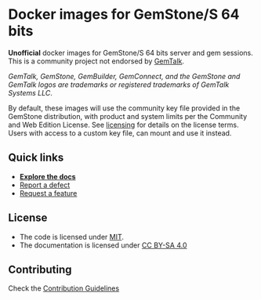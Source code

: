 # Docker images for GemStone/S 64 bits

**Unofficial** docker images for GemStone/S 64 bits server and gem sessions.
This is a community project not endorsed by [GemTalk](https://gemtalksystems.com).
  
*GemTalk, GemStone, GemBuilder, GemConnect, and the GemStone and GemTalk logos
are trademarks or registered trademarks of GemTalk Systems LLC*.
  
By default, these images will use the community key file provided in the GemStone
distribution, with product and system limits per the Community and Web Edition
License. See [licensing](https://gemtalksystems.com/licensing) for details on the
license terms. Users with access to a custom key file, can mount and use it instead.

## Quick links

- [**Explore the docs**](docs/README.md)
- [Report a defect](https://github.com/ba-st/Docker-GemStone-64/issues/new?labels=Type%3A+Defect)
- [Request a feature](https://github.com/ba-st/Docker-GemStone-64/issues/new?labels=Type%3A+Feature)

## License

- The code is licensed under [MIT](LICENSE).
- The documentation is licensed under [CC BY-SA 4.0](http://creativecommons.org/licenses/by-sa/4.0/)

## Contributing

Check the [Contribution Guidelines](CONTRIBUTING.md)
